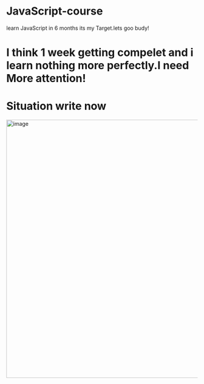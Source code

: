 # JavaScript-course
learn JavaScript in 6 months its my Target.lets goo budy!

# I think 1 week getting compelet and i learn nothing more perfectly.I need More attention!

# Situation write now
<img width="680" height="680" alt="image" src="https://github.com/user-attachments/assets/8a011652-514d-4c8a-b04a-1f69853d9d9a" />

